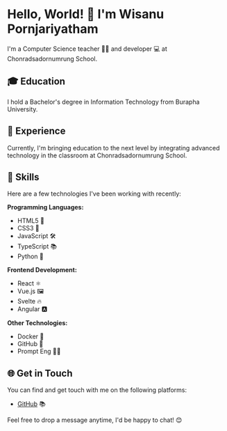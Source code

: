 # Hello, World! 👋 I'm Wisanu Pornjariyatham

I'm a Computer Science teacher 👨‍🏫 and developer 💻 at Chonradsadornumrung School.

## 🎓 Education
I hold a Bachelor's degree in Information Technology from Burapha University.

## 💼 Experience
Currently, I'm bringing education to the next level by integrating advanced technology in the classroom at Chonradsadornumrung School.

## 🚀 Skills
Here are a few technologies I've been working with recently:

**Programming Languages:**
* HTML5 📝
* CSS3 🎨
* JavaScript 🛠️
* TypeScript 📚
* Python 🐍

**Frontend Development:**
* React ⚛️
* Vue.js 🖼️
* Svelte 🔥
* Angular 🅰️ 

**Other Technologies:**
* Docker 🐳
* GitHub 🐙
* Prompt Eng 👨‍💻

## 🌐 Get in Touch
You can find and get touch with me on the following platforms:

* [GitHub](https://www.github.com/krustack) 📚


Feel free to drop a message anytime, I'd be happy to chat! 😊
